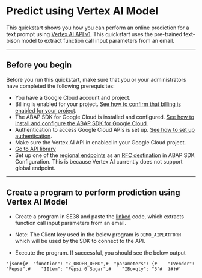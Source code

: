 # Predict using Vertex AI Model

This quickstart shows you how you can perform an online prediction for a text prompt using [Vertex AI API v1](https://cloud.google.com/vertex-ai/docs/reference/rest/v1/projects.locations.publishers.models/predict). This quickstart uses the pre-trained text-bison model to extract function call input parameters from an email.   

---

## Before you begin

Before you run this quickstart, make sure that you or your administrators have completed the following prerequisites:

* You have a Google Cloud account and project.
* Billing is enabled for your project. [See how to confirm that billing is enabled for your project](https://cloud.google.com/billing/docs/how-to/verify-billing-enabled).
* The ABAP SDK for Google Cloud is installed and configured. [See how to install and configure the ABAP SDK for Google Cloud](https://cloud.google.com/solutions/sap/docs/abap-sdk/latest/install-config).
* Authentication to access Google Cloud APIs is set up. [See how to set up authentication](https://cloud.google.com/solutions/sap/docs/abap-sdk/latest/authentication).
* Make sure the Vertex AI API in enabled in your Google Cloud project.
* [Go to API library](https://console.cloud.google.com/project/_/apis/library/aiplatform.googleapis.com)
* Set up one of the [regional endpoints](https://cloud.google.com/vertex-ai/docs/reference/rest#service-endpoint) as an [RFC destination](https://cloud.google.com/solutions/sap/docs/abap-sdk/latest/install-config#create_rfc_destinations) in ABAP SDK Configuration. This is because Vertex AI currently does not support global endpoint.  

---

## Create a program to perform prediction using Vertex AI Model
-   Create a program in SE38 and paste the [linked](zr_qs_predict_aimodel.prog.abap) code, which extracts function call input parameters from an email. 

-   Note: The Client key used in the below program is `DEMO_AIPLATFORM` which will be used by the SDK to connect to the API.

-   Execute the program. If successful, you should see the below output
 
```
'json#{#  "function": "Z_ORDER_DEMO",#  "parameters": {#    "IVendor": "Pepsi",#    "IItem": "Pepsi 0 Sugar",#    "IBoxqty": "5"#  }#}#'
```
  
  
